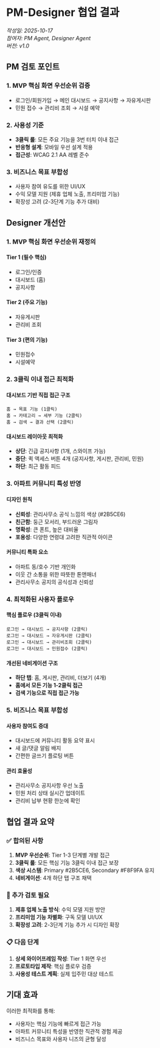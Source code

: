 # PM-Designer 협업 결과

*작성일: 2025-10-17*  
*참여자: PM Agent, Designer Agent*  
*버전: v1.0*

## PM 검토 포인트

### 1. MVP 핵심 화면 우선순위 검증
- 로그인/회원가입 → 메인 대시보드 → 공지사항 → 자유게시판
- 민원 접수 → 관리비 조회 → 시설 예약

### 2. 사용성 기준
- **3클릭 룰**: 모든 주요 기능을 3번 터치 이내 접근
- **반응형 설계**: 모바일 우선 설계 적용
- **접근성**: WCAG 2.1 AA 레벨 준수

### 3. 비즈니스 목표 부합성
- 사용자 참여 유도를 위한 UI/UX
- 수익 모델 지원 (제휴 업체 노출, 프리미엄 기능)
- 확장성 고려 (2-3단계 기능 추가 대비)

## Designer 개선안

### 1. MVP 핵심 화면 우선순위 재정의

#### Tier 1 (필수 핵심)
- 로그인/인증
- 대시보드 (홈)
- 공지사항

#### Tier 2 (주요 기능)
- 자유게시판
- 관리비 조회

#### Tier 3 (편의 기능)
- 민원접수
- 시설예약

### 2. 3클릭 이내 접근 최적화

#### 대시보드 기반 직접 접근 구조
```
홈 → 목표 기능 (1클릭)
홈 → 카테고리 → 세부 기능 (2클릭)
홈 → 검색 → 결과 선택 (2클릭)
```

#### 대시보드 레이아웃 최적화
- **상단**: 긴급 공지사항 (1개, 스와이프 가능)
- **중단**: 퀵 액세스 버튼 4개 (공지사항, 게시판, 관리비, 민원)
- **하단**: 최근 활동 피드

### 3. 아파트 커뮤니티 특성 반영

#### 디자인 원칙
- **신뢰성**: 관리사무소 공식 느낌의 색상 (#2B5CE6)
- **친근함**: 둥근 모서리, 부드러운 그림자
- **명확성**: 큰 폰트, 높은 대비율
- **포용성**: 다양한 연령대 고려한 직관적 아이콘

#### 커뮤니티 특화 요소
- 아파트 동/호수 기반 개인화
- 이웃 간 소통을 위한 따뜻한 톤앤매너
- 관리사무소 공지의 공식성과 신뢰성

### 4. 최적화된 사용자 플로우

#### 핵심 플로우 (3클릭 이내)
```
로그인 → 대시보드 → 공지사항 (2클릭)
로그인 → 대시보드 → 자유게시판 (2클릭)
로그인 → 대시보드 → 관리비조회 (2클릭)
로그인 → 대시보드 → 민원접수 (2클릭)
```

#### 개선된 네비게이션 구조
- **하단 탭**: 홈, 게시판, 관리비, 더보기 (4개)
- **홈에서 모든 기능 1-2클릭 접근**
- **검색 기능으로 직접 접근 가능**

### 5. 비즈니스 목표 부합성

#### 사용자 참여도 증대
- 대시보드에 커뮤니티 활동 요약 표시
- 새 글/댓글 알림 배지
- 간편한 글쓰기 플로팅 버튼

#### 관리 효율성
- 관리사무소 공지사항 우선 노출
- 민원 처리 상태 실시간 업데이트
- 관리비 납부 현황 한눈에 확인

## 협업 결과 요약

### ✅ 합의된 사항
1. **MVP 우선순위**: Tier 1-3 단계별 개발 접근
2. **3클릭 룰**: 모든 핵심 기능 3클릭 이내 접근 보장
3. **색상 시스템**: Primary #2B5CE6, Secondary #F8F9FA 유지
4. **네비게이션**: 4개 하단 탭 구조 채택

### 🔄 추가 검토 필요
1. **제휴 업체 노출 방식**: 수익 모델 지원 방안
2. **프리미엄 기능 차별화**: 구독 모델 UI/UX
3. **확장성 고려**: 2-3단계 기능 추가 시 디자인 확장

### 📋 다음 단계
1. **상세 와이어프레임 작성**: Tier 1 화면 우선
2. **프로토타입 제작**: 핵심 플로우 검증
3. **사용성 테스트 계획**: 실제 입주민 대상 테스트

## 기대 효과

이러한 최적화를 통해:
- 사용자는 핵심 기능에 빠르게 접근 가능
- 아파트 커뮤니티 특성을 반영한 직관적 경험 제공
- 비즈니스 목표와 사용자 니즈의 균형 달성
